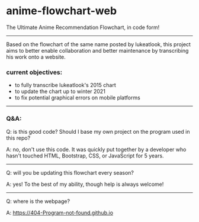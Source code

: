 # anime-flowchart-web
 The Ultimate Anime Recommendation Flowchart, in code form!
***
Based on the flowchart of the same name posted by lukeatlook, this project aims to better enable collaboration and better maintenance by transcribing his work onto a website.

### current objectives:
* to fully transcribe lukeatlook's 2015 chart
* to update the chart up to winter 2021
* to fix potential graphical errors on mobile platforms

***
### Q&A:

Q: is this good code? Should I base my own project on the program used in this repo?

A: no, don't use this code. It was quickly put together by a developer who hasn't touched HTML, Bootstrap, CSS, or JavaScript for 5 years.
***
Q: will you be updating this flowchart every season?

A: yes! To the best of my ability, though help is always welcome!
***
Q: where is the webpage?

A: https://404-Program-not-found.github.io
